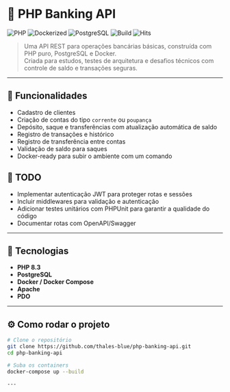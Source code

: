 # 💸 PHP Banking API

![PHP](https://img.shields.io/badge/language-PHP-blue)
![Dockerized](https://img.shields.io/badge/docker-ready-0db7ed)
![PostgreSQL](https://img.shields.io/badge/database-PostgreSQL-336791)
![Build](https://img.shields.io/badge/build-passing-brightgreen)
![Hits](https://hits.sh/github.com/thales-blue/php-banking-api.svg)

> Uma API REST para operações bancárias básicas, construída com PHP puro, PostgreSQL e Docker.  
> Criada para estudos, testes de arquitetura e desafios técnicos com controle de saldo e transações seguras.

---

## 🚀 Funcionalidades

- Cadastro de clientes
- Criação de contas do tipo `corrente` ou `poupança`
- Depósito, saque e transferências com atualização automática de saldo
- Registro de transações e histórico
- Registro de transferência entre contas
- Validação de saldo para saques
- Docker-ready para subir o ambiente com um comando

## 📌 TODO
- Implementar autenticação JWT para proteger rotas e sessões
- Incluir middlewares para validação e autenticação
- Adicionar testes unitários com PHPUnit para garantir a qualidade do código
- Documentar rotas com OpenAPI/Swagger

---

## 🧰 Tecnologias

- **PHP 8.3**
- **PostgreSQL**
- **Docker / Docker Compose**
- **Apache**
- **PDO**

---

## ⚙️ Como rodar o projeto

```bash
# Clone o repositório
git clone https://github.com/thales-blue/php-banking-api.git
cd php-banking-api

# Suba os containers
docker-compose up --build

---


